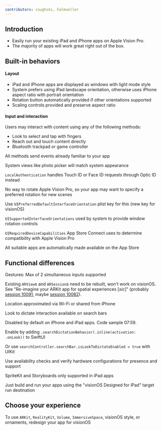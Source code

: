 ```yaml
---
contributors: coughski, halmueller
---
```


## Introduction

* Easily run your existing iPad and iPhone apps on Apple Vision Pro.
* The majority of apps will work great right out of the box.

## Built-in behaviors

#### Layout

- iPad and iPhone apps are displayed as windows with light mode style
- System prefers using iPad landscape orientation, otherwise uses iPhone aspect ratio with portrait orientation
- Rotation button automatically provided if other orientations supported
- Scaling controls provided and preserve aspect ratio

#### Input and interaction

Users may interact with content using any of the following methods:
- Look to select and tap with fingers
- Reach out and touch content directly
- Bluetooth trackpad or game controller

All methods send events already familiar to your app

System views like photo picker will match system appearance

`LocalAuthentication` handles Touch ID or Face ID requests through Optic ID instead

No way to rotate Apple Vision Pro, so your app may want to specify a preferred rotation for new scenes

Use `UIPreferredDefaultInterfaceOrientation` plist key for this (new key for visionOS)

`UISupportedInterfaceOrientations` used by system to provide window rotation controls

`UIRequiredDeviceCapabilities` App Store Connect uses to determine compatibility with Apple Vision Pro

All suitable apps are automatically made available on the App Store

## Functional differences

Gestures: Max of 2 simultaneous inputs supported

Existing `ARView`s and `ARSession`s need to be rebuilt, won't work on visionOS. See "Re-imagine your ARKit app for spatial experiences [_sic_]" (probably [session 10091](https://developer.apple.com/videos/play/wwdc2023/10091), maybe [session 10082](https://developer.apple.com/videos/play/wwdc2023/10082)).

Location approximated via Wi-Fi or shared from iPhone

Look to dictate interaction available on search bars

Disabled by default on iPhone and iPad apps. Code sample 07:59.

Enable by adding `.searchDictationBehavior(.inline(activation: .onLook))` to SwiftUI

Or use `searchController.searchBar.isLookToDictateEnabled = true` with UIKit

Use availability checks and verify hardware configurations for presence and support

SpriteKit and Storyboards only supported in iPad apps

Just build and run your apps using the "visionOS Designed for iPad" target run destination

## Choose your experience

To use `ARKit`, `RealityKit`, `Volume`, `ImmersiveSpace`, visionOS style, or ornaments, redesign your app for visionOS
